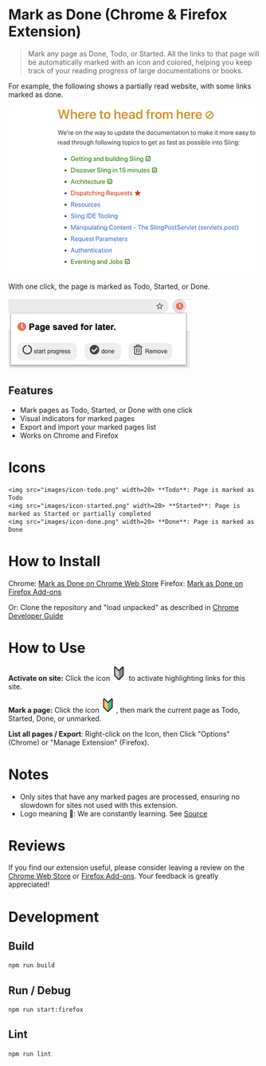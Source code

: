 # Mark as Done (Chrome & Firefox Extension)

> Mark any page as Done, Todo, or Started. All the links to that page will be automatically marked with an icon and colored, helping you keep track of your reading progress of large documentations or books.


For example, the following shows a partially read website, with some links marked as done. 

 ![](images/example.png) 

With one click, the page is marked as Todo, Started, or Done.

![](docs/screenshot-todo.png)



## Features

  -  Mark pages as Todo, Started, or Done with one click
  -  Visual indicators for marked pages
  -  Export and import your marked pages list
  -  Works on Chrome and Firefox



# Icons

    <img src="images/icon-todo.png" width=20> **Todo**: Page is marked as Todo
    <img src="images/icon-started.png" width=20> **Started**: Page is marked as Started or partially completed
    <img src="images/icon-done.png" width=20> **Done**: Page is marked as Done

# How to Install

Chrome: [Mark as Done on Chrome Web Store](https://chrome.google.com/webstore/detail/mark-as-done/eamfmbodggklinbmhfgeogcpebhfoojb?hl=de)
Firefox: [Mark as Done on Firefox Add-ons](https://addons.mozilla.org/en-US/firefox/addon/mark-as-done/)

Or: Clone the repository and "load unpacked" as described in [Chrome Developer Guide](https://developer.chrome.com/docs/extensions/mv3/getstarted/#manifest)

# How to Use

**Activate on site:** 
Click the icon <img src="images/icon-toolbar-disabled.png" width=30> to activate highlighting links for this site.

**Mark a page:** Click the icon <img src="images/icon-none.png" width=30>, then mark the current page as Todo, Started, Done, or unmarked. 


**List all pages / Export**: Right-click on the Icon, then Click "Options" (Chrome) or "Manage Extension" (Firefox).

# Notes

* Only sites that have any marked pages are processed, ensuring no slowdown for sites not used with this extension.
* Logo meaning 🔰: We are constantly learning. See [Source](https://emojipedia.org/japanese-symbol-for-beginner/)

# Reviews
If you find our extension useful, please consider leaving a review on the 
[Chrome Web Store](https://chrome.google.com/webstore/detail/mark-as-done/eamfmbodggklinbmhfgeogcpebhfoojb?hl=de) or 
[Firefox Add-ons](https://addons.mozilla.org/en-US/firefox/addon/mark-as-done/). Your feedback is greatly appreciated!


# Development

## Build

```bash
npm run build
```

## Run / Debug

```bash
npm run start:firefox
```

## Lint

```bash
npm run lint
```
